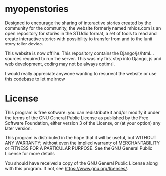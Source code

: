 # myopenstories
Designed to encourage the sharing of interactive stories created by the community for the community, the website formerly named mhios.com is an open repository for stories in the STUdio format, a set of tools to read and create interactive stories with possibility to transfer from and to the lunii story teller device.

This website is now offline. This repository contains the Django/js/html... sources required to run the server. This was my first step into Django, js and web development, coding may not be always optimal.

I would really appreciate anywone wanting to resurrect the website or use this codebase to let me know

# License
This program is free software: you can redistribute it and/or modify it under the terms of the GNU General Public License as published by the Free Software Foundation, either version 3 of the License, or (at your option) any later version.

This program is distributed in the hope that it will be useful, but WITHOUT ANY WARRANTY; without even the implied warranty of MERCHANTABILITY or FITNESS FOR A PARTICULAR PURPOSE. See the GNU General Public License for more details.

You should have received a copy of the GNU General Public License along with this program. If not, see <https://www.gnu.org/licenses/>.

